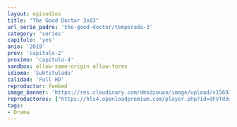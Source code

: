 ```yaml
---
layout: episodios
title: "The Good Doctor 3x03"
url_serie_padre: 'the-good-doctor/temporada-3'
category: 'series'
capitulo: 'yes'
anio: '2019'
prev: 'capitulo-2'
proximo: 'capitulo-4'
sandbox: allow-same-origin allow-forms
idioma: 'Subtitulado'
calidad: 'Full HD'
reproductor: fembed
image_banner: 'https://res.cloudinary.com/dmsdzouoo/image/upload/v1569378782/edLV34FXx1iFJA3hbZE7SYRSS4m-min_a6jdfg.jpg'
reproductores: ["https://hls4.openloadpremium.com/player.php?id=dFVTd3dyMXN5dVJENEh0cUNJN0JuTTB6SmFXUmVFYkV5QVR5REIxMjNJQm81V0p4SFlpYjRvdDVzYVMvL2ZGL05JczNMdVRXbFgrWVpvQWFIMDRONEE9PQ&sub=https://sub.cuevana2.io/vtt-sub/sub7/The.Good.Doctor.3x03.vtt","https://tutumeme.net/embed/player.php?u=bXQ3ajJOaW1wcFRGcEs2VW5XRGExTlRPMytmUnc3bHVwcWhoenVIUjI5SHF5TlNwc0taaG1jN2gwZHZSNTlIRHVhV2tZWitkNUtDVDNOL1ZvYW1rYjJObA","https://api.cuevana3.io/olpremium/gd.php?file=ek5lbm9xYWNrS0xNejZabVlkSFIyTkxQb3BPWDB0UFkwY3lvbjJIRjBPQ1QwNStUck1mVG9kVExvM0djeHA3VnFybXRscUdvMWRXNHRZbU1lYXVUeDg2cGpKVmp4cXpBejYxcGxubXNwY2lWeDZTSGU4cVR4NWZMcTRDSTF0akhsNm1pZ0tHNDBNZVcyNHVMaXRLczJLelRlcE9leHFYTWxybU1sWXJWMDhuUjAzaUxucE9WMWFpOFk0dGpsN1hBejlPaWhHUzR1c2Vxdll5V1phaTIyTG1vYklLRWlNbmYxOG1ZYjZ6SDFBPT0","https://player.openplay.vip/player.php?id=MTM2&sub=https://sub.cuevana2.io/vtt-sub/sub7/The.Good.Doctor.3x03.vtt","https://api.cuevana3.io/rr/gd.php?h=ek5lbm9xYWNrS0xJMVp5b21KREk0dFBLbjVkaHhkRGdrOG1jbnBpUnhhS1ZsM1dBZUphdTBwbTNvNVNsc05EZTBibWNhWjY4cnFiTWs2bG9uTkdxcWFXU3FadVkyUT09","https://api.cuevana3.io/stream/index.php?file=ek5lbm9xYWNrS0xYMTZLa2xNbkdvY3ZTb3BtZng4TGp6ZFpobGFMUGtOVEx6SitYWU5YTTdORE1vWmRnbEpham5KTmtZSlRTMGViVTBxZGdsdEhPb3RqWGFXWnFrcFdxbk1LR2gzV3l3THVvd29aaVpzR21vNWVSb0tKbm9kSGkxOWVTcHF6U3hyRFh5S1dibUE9PQ"]
tags:
- Drama
---
```












